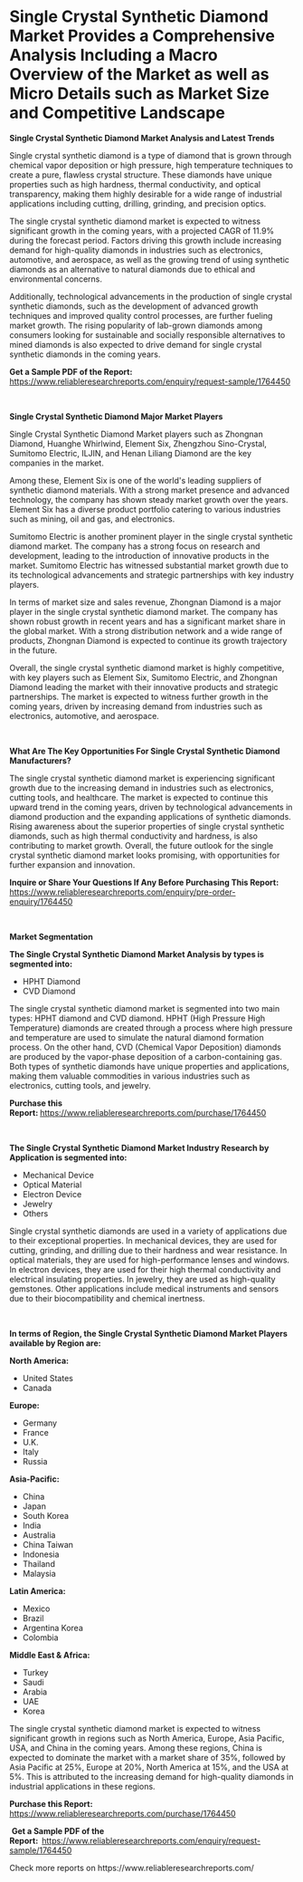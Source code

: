 <p><h1>Single Crystal Synthetic Diamond Market Provides a Comprehensive Analysis Including a Macro Overview of the Market as well as Micro Details such as Market Size and Competitive Landscape</h1></p><p><strong>Single Crystal Synthetic Diamond Market Analysis and Latest Trends</strong></p>
<p><p>Single crystal synthetic diamond is a type of diamond that is grown through chemical vapor deposition or high pressure, high temperature techniques to create a pure, flawless crystal structure. These diamonds have unique properties such as high hardness, thermal conductivity, and optical transparency, making them highly desirable for a wide range of industrial applications including cutting, drilling, grinding, and precision optics.</p><p>The single crystal synthetic diamond market is expected to witness significant growth in the coming years, with a projected CAGR of 11.9% during the forecast period. Factors driving this growth include increasing demand for high-quality diamonds in industries such as electronics, automotive, and aerospace, as well as the growing trend of using synthetic diamonds as an alternative to natural diamonds due to ethical and environmental concerns.</p><p>Additionally, technological advancements in the production of single crystal synthetic diamonds, such as the development of advanced growth techniques and improved quality control processes, are further fueling market growth. The rising popularity of lab-grown diamonds among consumers looking for sustainable and socially responsible alternatives to mined diamonds is also expected to drive demand for single crystal synthetic diamonds in the coming years.</p></p>
<p><strong>Get a Sample PDF of the Report:&nbsp;</strong> <a href="https://www.reliableresearchreports.com/enquiry/request-sample/1764450">https://www.reliableresearchreports.com/enquiry/request-sample/1764450</a></p>
<p>&nbsp;</p>
<p><strong>Single Crystal Synthetic Diamond Major Market Players</strong></p>
<p><p>Single Crystal Synthetic Diamond Market players such as Zhongnan Diamond, Huanghe Whirlwind, Element Six, Zhengzhou Sino-Crystal, Sumitomo Electric, ILJIN, and Henan Liliang Diamond are the key companies in the market.</p><p>Among these, Element Six is one of the world's leading suppliers of synthetic diamond materials. With a strong market presence and advanced technology, the company has shown steady market growth over the years. Element Six has a diverse product portfolio catering to various industries such as mining, oil and gas, and electronics.</p><p>Sumitomo Electric is another prominent player in the single crystal synthetic diamond market. The company has a strong focus on research and development, leading to the introduction of innovative products in the market. Sumitomo Electric has witnessed substantial market growth due to its technological advancements and strategic partnerships with key industry players.</p><p>In terms of market size and sales revenue, Zhongnan Diamond is a major player in the single crystal synthetic diamond market. The company has shown robust growth in recent years and has a significant market share in the global market. With a strong distribution network and a wide range of products, Zhongnan Diamond is expected to continue its growth trajectory in the future.</p><p>Overall, the single crystal synthetic diamond market is highly competitive, with key players such as Element Six, Sumitomo Electric, and Zhongnan Diamond leading the market with their innovative products and strategic partnerships. The market is expected to witness further growth in the coming years, driven by increasing demand from industries such as electronics, automotive, and aerospace.</p></p>
<p>&nbsp;</p>
<p><strong>What Are The Key Opportunities For Single Crystal Synthetic Diamond Manufacturers?</strong></p>
<p><p>The single crystal synthetic diamond market is experiencing significant growth due to the increasing demand in industries such as electronics, cutting tools, and healthcare. The market is expected to continue this upward trend in the coming years, driven by technological advancements in diamond production and the expanding applications of synthetic diamonds. Rising awareness about the superior properties of single crystal synthetic diamonds, such as high thermal conductivity and hardness, is also contributing to market growth. Overall, the future outlook for the single crystal synthetic diamond market looks promising, with opportunities for further expansion and innovation.</p></p>
<p><strong>Inquire or Share Your Questions If Any Before Purchasing This Report:</strong> <a href="https://www.reliableresearchreports.com/enquiry/pre-order-enquiry/1764450">https://www.reliableresearchreports.com/enquiry/pre-order-enquiry/1764450</a></p>
<p>&nbsp;</p>
<p><strong>Market Segmentation</strong></p>
<p><strong>The Single Crystal Synthetic Diamond Market Analysis by types is segmented into:</strong></p>
<p><ul><li>HPHT Diamond</li><li>CVD Diamond</li></ul></p>
<p><p>The single crystal synthetic diamond market is segmented into two main types: HPHT diamond and CVD diamond. HPHT (High Pressure High Temperature) diamonds are created through a process where high pressure and temperature are used to simulate the natural diamond formation process. On the other hand, CVD (Chemical Vapor Deposition) diamonds are produced by the vapor-phase deposition of a carbon-containing gas. Both types of synthetic diamonds have unique properties and applications, making them valuable commodities in various industries such as electronics, cutting tools, and jewelry.</p></p>
<p><strong>Purchase this Report:&nbsp;</strong><a href="https://www.reliableresearchreports.com/purchase/1764450">https://www.reliableresearchreports.com/purchase/1764450</a></p>
<p>&nbsp;</p>
<p><strong>The Single Crystal Synthetic Diamond Market Industry Research by Application is segmented into:</strong></p>
<p><ul><li>Mechanical Device</li><li>Optical Material</li><li>Electron Device</li><li>Jewelry</li><li>Others</li></ul></p>
<p><p>Single crystal synthetic diamonds are used in a variety of applications due to their exceptional properties. In mechanical devices, they are used for cutting, grinding, and drilling due to their hardness and wear resistance. In optical materials, they are used for high-performance lenses and windows. In electron devices, they are used for their high thermal conductivity and electrical insulating properties. In jewelry, they are used as high-quality gemstones. Other applications include medical instruments and sensors due to their biocompatibility and chemical inertness.</p></p>
<p>&nbsp;</p>
<p><strong>In terms of Region, the Single Crystal Synthetic Diamond Market Players available by Region are:</strong></p>
<p>
    <p> <strong> North America: </strong>
        <ul>
            <li>United States</li>
            <li>Canada</li>
        </ul>
        </p> 
    <p> <strong> Europe: </strong>
        <ul>
            <li>Germany</li>
            <li>France</li>
            <li>U.K.</li>
            <li>Italy</li>
            <li>Russia</li>
        </ul>
        </p> 
    <p> <strong> Asia-Pacific: </strong>
        <ul>
            <li>China</li>
            <li>Japan</li>
            <li>South Korea</li>
            <li>India</li>
            <li>Australia</li>
            <li>China Taiwan</li>
            <li>Indonesia</li>
            <li>Thailand</li>
            <li>Malaysia</li>
        </ul>
        </p> 
    <p> <strong> Latin America: </strong>
        <ul>
            <li>Mexico</li>
            <li>Brazil</li>
            <li>Argentina Korea</li>
            <li>Colombia</li>
        </ul>
        </p> 
    <p> <strong> Middle East & Africa: </strong>
        <ul>
            <li>Turkey</li>
            <li>Saudi</li>
            <li>Arabia</li>
            <li>UAE</li>
            <li>Korea</li>
        </ul>
    </p>
    </p>
<p><p>The single crystal synthetic diamond market is expected to witness significant growth in regions such as North America, Europe, Asia Pacific, USA, and China in the coming years. Among these regions, China is expected to dominate the market with a market share of 35%, followed by Asia Pacific at 25%, Europe at 20%, North America at 15%, and the USA at 5%. This is attributed to the increasing demand for high-quality diamonds in industrial applications in these regions.</p></p>
<p><strong>Purchase this Report: </strong><a href="https://www.reliableresearchreports.com/purchase/1764450">https://www.reliableresearchreports.com/purchase/1764450</a></p>
<p>&nbsp;<strong>Get a Sample PDF of the Report:&nbsp;&nbsp;</strong><a href="https://www.reliableresearchreports.com/enquiry/request-sample/1764450">https://www.reliableresearchreports.com/enquiry/request-sample/1764450</a></p>
<p><strong></strong></p>
<p>Check more reports on https://www.reliableresearchreports.com/</p>
